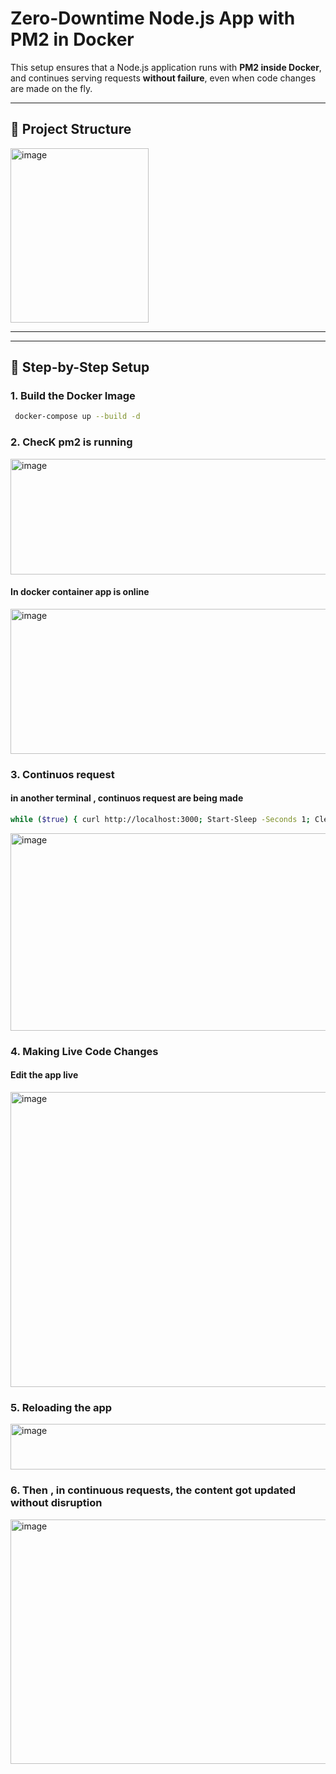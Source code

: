 # Zero-Downtime Node.js App with PM2 in Docker

This setup ensures that a Node.js application runs with **PM2 inside Docker**, and continues serving requests **without failure**, even when code changes are made on the fly.

---

## 🧱 Project Structure
<img width="221" height="279" alt="image" src="https://github.com/user-attachments/assets/26641146-4fa7-41d0-99fa-93d693d87540" />

---


---

## 🐳 Step-by-Step Setup

### 1. **Build the Docker Image**

```bash
 docker-compose up --build -d
```

### 2. **ChecK pm2 is running**


<img width="1129" height="185" alt="image" src="https://github.com/user-attachments/assets/ea7c2635-c8fe-41e7-8ef7-8f4336c6989e" />


#### In docker container app is online
<img width="1301" height="232" alt="image" src="https://github.com/user-attachments/assets/016d6b41-c3b9-4e8b-8a68-d6dae98c7ec4" />

### 3. Continuos request 
#### in another terminal , continuos request are being made
``` bash
while ($true) { curl http://localhost:3000; Start-Sleep -Seconds 1; Clear-Host }
```

<img width="1170" height="316" alt="image" src="https://github.com/user-attachments/assets/bb5af90c-46d7-461d-b5b2-d3ba56333910" />


### 4.  Making Live Code Changes
#### Edit the app live



<img width="1309" height="472" alt="image" src="https://github.com/user-attachments/assets/c48f7313-c25d-463d-8a6f-379c40a19e41" />


### 5. Reloading the app

<img width="642" height="73" alt="image" src="https://github.com/user-attachments/assets/e2b0b9cd-2b34-4049-80c1-ca7f732035f2" />

### 6. Then , in continuous requests, the content got updated without disruption 


<img width="1150" height="391" alt="image" src="https://github.com/user-attachments/assets/e2b38de5-49f9-405d-88ab-10b286e1fdca" />

